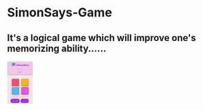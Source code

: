 # SimonSays-Game
It's a logical game which will improve one's memorizing ability......
---
<img src="Screenshot 2023-10-16 031114.png" height="100px">

